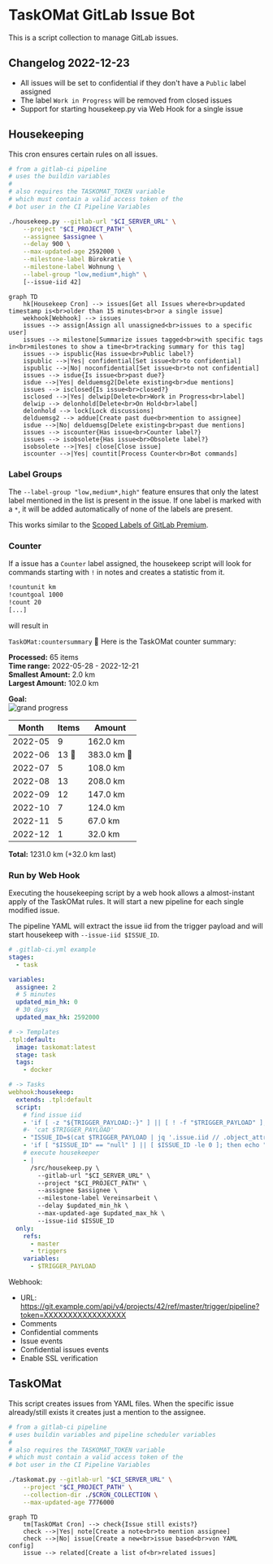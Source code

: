 # TaskOMat GitLab Issue Bot

This is a script collection to manage GitLab issues.

## Changelog 2022-12-23

- All issues will be set to confidential if they don't have a `Public` label assigned
- The label `Work in Progress` will be removed from closed issues
- Support for starting housekeep.py via Web Hook for a single issue

## Housekeeping

This cron ensures certain rules on all issues.

```sh
# from a gitlab-ci pipeline
# uses the buildin variables
#
# also requires the TASKOMAT_TOKEN variable
# which must contain a valid access token of the
# bot user in the CI Pipeline Variables

./housekeep.py --gitlab-url "$CI_SERVER_URL" \
    --project "$CI_PROJECT_PATH" \
    --assignee $assignee \
    --delay 900 \
    --max-updated-age 2592000 \
    --milestone-label Bürokratie \
    --milestone-label Wohnung \
    --label-group "low,medium*,high" \
    [--issue-iid 42]
```

```mermaid
graph TD
    hk[Housekeep Cron] --> issues[Get all Issues where<br>updated timestamp is<br>older than 15 minutes<br>or a single issue]
    wekhook[Webhook] --> issues
    issues --> assign[Assign all unassigned<br>issues to a specific user]
    issues --> milestone[Summarize issues tagged<br>with specific tags in<br>milestones to show a time<br>tracking summary for this tag]
    issues --> ispublic{Has issue<br>Public label?}
    ispublic -->|Yes| confidential[Set issue<br>to confidential]
    ispublic -->|No| noconfidential[Set issue<br>to not confidential]
    issues --> isdue{Is issue<br>past due?}
    isdue -->|Yes| delduemsg2[Delete existing<br>due mentions]
    issues --> isclosed{Is issue<br>closed?}
    isclosed -->|Yes| delwip[Delete<br>Work in Progress<br>label]
    delwip --> delonhold[Delete<br>On Hold<br>label]
    delonhold --> lock[Lock discussions]
    delduemsg2 --> addue[Create past due<br>mention to assignee]
    isdue -->|No| delduemsg[Delete existing<br>past due mentions]
    issues --> iscounter{Has issue<br>Counter label?}
    issues --> isobsolete{Has issue<br>Obsolete label?}
    isobsolete -->|Yes| close[Close issue]
    iscounter -->|Yes| countit[Process Counter<br>Bot commands]
```

### Label Groups

The `--label-group "low,medium*,high"` feature ensures that only the latest label
mentioned in the list is present in the issue. If one label is marked with a `*`,
it will be added automatically of none of the labels are present.

This works similar to the [Scoped Labels of GitLab Premium](https://docs.gitlab.com/ee/user/project/labels.html#scoped-labels).

### Counter

If a issue has a `Counter` label assigned, the housekeep script will look for
commands starting with `!` in notes and creates a statistic from it.

```txt
!countunit km
!countgoal 1000
!count 20
[...]
```

will result in

`TaskOMat:countersummary` :tea: Here is the TaskOMat counter summary:

**Processed:** 65 items  
**Time range:** 2022-05-28 - 2022-12-21  
**Smallest Amount:** 2.0 km  
**Largest Amount:** 102.0 km

**Goal:**  
![grand progress](https://progress-bar.dev/123/?scale=100&width=260&color=0072ef&suffix=%25%20%281231km%20of%201000km%29)

| Month | Items | Amount |
|---|---|---|
| 2022-05 | 9 | 162.0 km |
| 2022-06 | 13 :tada: | 383.0 km :tada: |
| 2022-07 | 5 | 108.0 km |
| 2022-08 | 13 | 208.0 km |
| 2022-09 | 12 | 147.0 km |
| 2022-10 | 7 | 124.0 km |
| 2022-11 | 5 | 67.0 km |
| 2022-12 | 1 | 32.0 km |

**Total:** 1231.0 km (+32.0 km last)

### Run by Web Hook

Executing the housekeeping script by a web hook allows a almost-instant
apply of the TaskOMat rules. It will start a new pipeline for each single
modified issue. 

The pipeline YAML will extract the issue iid from the
trigger payload and will start housekeep with `--issue-iid $ISSUE_ID`.

```yml
# .gitlab-ci.yml example
stages:
  - task

variables:
  assignee: 2
  # 5 minutes
  updated_min_hk: 0
  # 30 days
  updated_max_hk: 2592000

# -> Templates
.tpl:default:
  image: taskomat:latest
  stage: task
  tags:
    - docker

# -> Tasks
webhook:housekeep:
  extends: .tpl:default
  script:
    # find issue iid
    - 'if [ -z "${TRIGGER_PAYLOAD:-}" ] || [ ! -f "$TRIGGER_PAYLOAD" ]; then echo "Trigger payload file not found."; exit 0; fi'
    #- 'cat $TRIGGER_PAYLOAD'
    - "ISSUE_ID=$(cat $TRIGGER_PAYLOAD | jq '.issue.iid // .object_attributes.iid')"
    - 'if [ "$ISSUE_ID" == "null" ] || [ $ISSUE_ID -le 0 ]; then echo "No issue iid found."; exit 0; fi'
    # execute housekeeper
    - |
      /src/housekeep.py \
        --gitlab-url "$CI_SERVER_URL" \
        --project "$CI_PROJECT_PATH" \
        --assignee $assignee \
        --milestone-label Vereinsarbeit \
        --delay $updated_min_hk \
        --max-updated-age $updated_max_hk \
        --issue-iid $ISSUE_ID
  only:
    refs:
      - master
      - triggers
    variables:
      - $TRIGGER_PAYLOAD
```

Webhook:

- URL: https://git.example.com/api/v4/projects/42/ref/master/trigger/pipeline?token=XXXXXXXXXXXXXXXXX
- Comments
- Confidential comments
- Issue events
- Confidential issues events
- Enable SSL verification

## TaskOMat

This script creates issues from YAML files. When
the specific issue already/still exists it creates
just a mention to the assignee.

```sh
# from a gitlab-ci pipeline
# uses buildin variables and pipeline scheduler variables
#
# also requires the TASKOMAT_TOKEN variable
# which must contain a valid access token of the
# bot user in the CI Pipeline Variables

./taskomat.py --gitlab-url "$CI_SERVER_URL" \
    --project "$CI_PROJECT_PATH" \
    --collection-dir ./$CRON_COLLECTION \
    --max-updated-age 7776000
```

```mermaid
graph TD
    tm[TaskOMat Cron] --> check{Issue still exists?}
    check -->|Yes| note[Create a note<br>to mention assignee]
    check -->|No| issue[Create a new<br>issue based<br>von YAML config]
    issue --> related[Create a list of<br>related issues]
```

